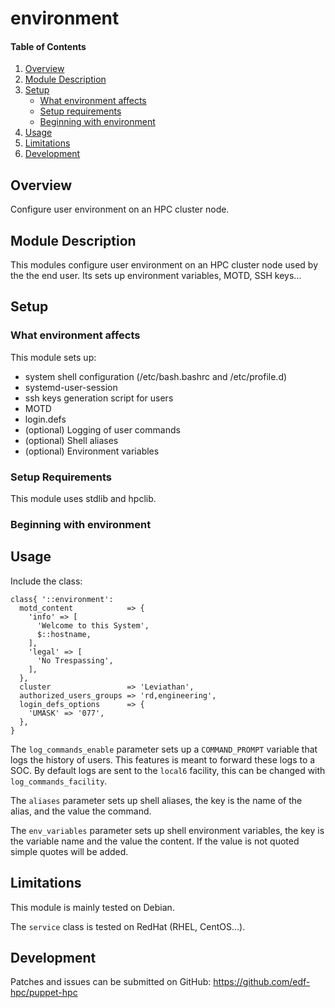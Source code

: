 # environment

#### Table of Contents

1. [Overview](#overview)
2. [Module Description](#module-description)
3. [Setup](#setup)
    * [What environment affects](#what-environment-affects)
    * [Setup requirements](#setup-requirements)
    * [Beginning with environment](#beginning-with-environment)
4. [Usage](#usage)
5. [Limitations](#limitations)
6. [Development](#development)

## Overview

Configure user environment on an HPC cluster node.

## Module Description

This modules configure user environment on an HPC cluster node used by the the
end user. Its sets up environment variables, MOTD, SSH keys...

## Setup

### What environment affects

This module sets up:
 - system shell configuration (/etc/bash.bashrc and /etc/profile.d)
 - systemd-user-session
 - ssh keys generation script for users
 - MOTD
 - login.defs
 - (optional) Logging of user commands
 - (optional) Shell aliases
 - (optional) Environment variables

### Setup Requirements

This module uses stdlib and hpclib.

### Beginning with environment

## Usage

Include the class:

```
class{ '::environment':
  motd_content            => {
    'info' => [
      'Welcome to this System',
      $::hostname,
    ],
    'legal' => [
      'No Trespassing',
    ],
  },
  cluster                 => 'Leviathan',
  authorized_users_groups => 'rd,engineering',
  login_defs_options      => {
    'UMASK' => '077',
  },
}
```  

The `log_commands_enable` parameter sets up a `COMMAND_PROMPT` variable that
logs the history of users. This features is meant to forward these logs to a
SOC. By default logs are sent to the `local6` facility, this can be changed
with `log_commands_facility`.

The ``aliases`` parameter sets up shell aliases, the key is the name of the
alias, and the value the command.

The ``env_variables`` parameter sets up shell environment variables, the key
is the variable name and the value the content. If the value is not quoted
simple quotes will be added.

## Limitations

This module is mainly tested on Debian.

The `service` class is tested on RedHat (RHEL, CentOS...).

## Development

Patches and issues can be submitted on GitHub:
https://github.com/edf-hpc/puppet-hpc

